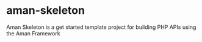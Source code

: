 # aman-skeleton

Aman Skeleton is a get started template project for building PHP APIs
using the Aman Framework